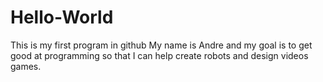 # Hello-World
This is my first program in github
My name is Andre and my goal is to get good at programming so that I can help create robots and design videos games. 
